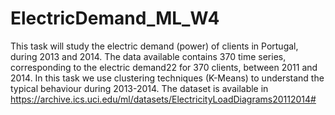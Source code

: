 # ElectricDemand_ML_W4
This task will study the electric demand (power) of clients in Portugal, during 2013 and 2014.
The data available contains 370 time series, corresponding to the electric demand22 for 370 clients, between 2011 and 2014.
In this task we use clustering techniques (K-Means) to understand the typical behaviour during 2013-2014.
The dataset is available in https://archive.ics.uci.edu/ml/datasets/ElectricityLoadDiagrams20112014#
